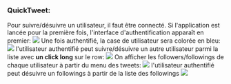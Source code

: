 <h3>QuickTweet:</h3>
Pour suivre/désuivre un utilisateur, il faut être connecté.
Si l'application est lancée pour la première fois, l'interface d'authentification apparaît en premier:
<img src="C1.png" /> 
Une fois authentifié, la case de utilisateur sera colorée en bleu:
<img src="C2.png" /> 
l'utilisateur authentifié peut suivre/désuivre un autre utilisateur parmi la liste avec <b>un click long</b> sur le row:
<img src="C3.png" /> 
On afficher les followers/followings de chaque utilisateur à partir du menu des tweets:
<img src="C4.png" /> 
l'utilisateur authentifié peut désuivre un followings à partir de la liste des followings
<img src="C5.png" /> 

